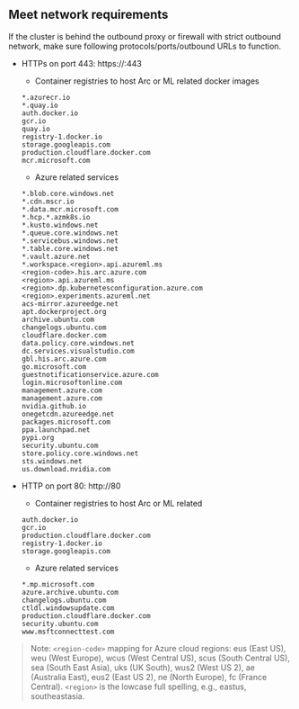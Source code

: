 ## Meet network requirements

If the cluster is behind the outbound proxy or firewall with strict outbound network, make sure following protocols/ports/outbound URLs to function.

- HTTPs on port 443: https://:443
    - Container registries to host Arc or ML related docker images
    ```
    *.azurecr.io
    *.quay.io
    auth.docker.io
    gcr.io
    quay.io
    registry-1.docker.io
    storage.googleapis.com
    production.cloudflare.docker.com
    mcr.microsoft.com
    ```
    - Azure related services
    ```
    *.blob.core.windows.net
    *.cdn.mscr.io
    *.data.mcr.microsoft.com
    *.hcp.*.azmk8s.io
    *.kusto.windows.net
    *.queue.core.windows.net
    *.servicebus.windows.net
    *.table.core.windows.net
    *.vault.azure.net
    *.workspace.<region>.api.azureml.ms
    <region-code>.his.arc.azure.com
    <region>.api.azureml.ms
    <region>.dp.kubernetesconfiguration.azure.com
    <region>.experiments.azureml.net
    acs-mirror.azureedge.net
    apt.dockerproject.org
    archive.ubuntu.com
    changelogs.ubuntu.com
    cloudflare.docker.com
    data.policy.core.windows.net
    dc.services.visualstudio.com
    gbl.his.arc.azure.com
    go.microsoft.com
    guestnotificationservice.azure.com
    login.microsoftonline.com
    management.azure.com
    management.azure.com
    nvidia.github.io
    onegetcdn.azureedge.net
    packages.microsoft.com
    ppa.launchpad.net
    pypi.org
    security.ubuntu.com
    store.policy.core.windows.net
    sts.windows.net
    us.download.nvidia.com
    ```

- HTTP on port 80: http://80
    - Container registries to host Arc or ML related 
    ```
    auth.docker.io
    gcr.io
    production.cloudflare.docker.com
    registry-1.docker.io
    storage.googleapis.com
    ```
    - Azure related services
    ```
    *.mp.microsoft.com
    azure.archive.ubuntu.com
    changelogs.ubuntu.com
    ctldl.windowsupdate.com
    production.cloudflare.docker.com
    security.ubuntu.com
    www.msftconnecttest.com
    ```

>Note: `<region-code>` mapping for Azure cloud regions: eus (East US), weu (West Europe), wcus (West Central US), scus (South Central US), sea (South East Asia), uks (UK South), wus2 (West US 2), ae (Australia East), eus2 (East US 2), ne (North Europe), fc (France Central). `<region>` is the lowcase full spelling, e.g., eastus, southeastasia.
